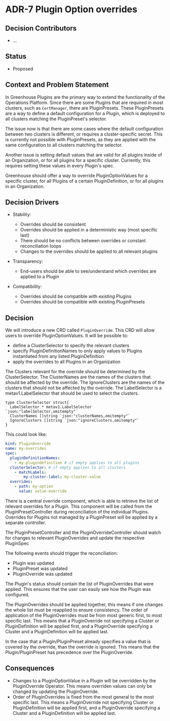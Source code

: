 # ADR-7 Plugin Option overrides

## Decision Contributors

- ...

## Status

- Proposed

## Context and Problem Statement

In Greenhouse Plugins are the primary way to extend the functionality of the Operations Platform. Since there are some Plugins that are required in most clusters, such as `CertManager`, there are PluginPresets. These PluginPresets are a way to define a default configuration for a Plugin, which is deployed to all clusters matching the PluginPreset's selector.

The issue now is that there are some cases where the default configuration between two clusters is different, or requires a cluster-specific secret. This is currently not possible with PluginPresets, as they are applied with the same configuration to all clusters matching the selector.

Another issue is setting default values that are valid for all plugins inside of an Organization, or for all plugins for a specific cluster. Currently, this requires setting these values in every Plugin's spec.

Greenhouse should offer a way to override PluginOptionValues for a specific cluster, for all Plugins of a certain PluginDefinition, or for all plugins in an Organization.

## Decision Drivers

- Stability:
  - Overrides should be consistent
  - Overrides should be applied in a deterministic way (most specific last)
  - There should be no conflicts between overrides or constant reconciliation loops
  - Changes to the overrides should be applied to all relevant plugins

- Transparency:
  - End-users should be able to see/understand which overrides are applied to a Plugin

- Compatibility:
  - Overrides should be compatible with existing Plugins
  - Overrides should be compatible with existing PluginPresets

## Decision

We will introduce a new CRD called `PluginOverride`. This CRD will allow users to override PluginOptionValues.
It will be possible to:

- define a ClusterSelector to specify the relevant clusters
- specify PluginDefinitionNames to only apply values to Plugins instantiated from any listed PluginDefinition
- apply the overrides to all Plugins in an Organization

The Clusters relevant for the override should be determined by the ClusterSelector. The ClusterNames are the names of the clusters that should be affected by the override. The IgnoreClusters are the names of the clusters that should not be affected by the override. The LabelSelector is a metav1.LabelSelector that should be used to select the clusters.

```golang
type ClusterSelector struct{
  LabelSelector * metav1.LabelSelector `json:"labelSelector,omitempty"`
  ClusterNames []string `json:"clusterNames,omitempty"`
  IgnoreClusters []string `json:"ignoreClusters,omitempty"`
}
```

This could look like:

```yaml
kind: PluginOverride
name: my-overrides
spec:
  pluginDefinitionNames:
    - my-plugindefinition # if empty applies to all plugins
  clusterSelector: # if empty applies to all clusters
    - matchLabels:
        my-cluster-label: my-cluster-value
  overrides:
    - path: my-option
      value: value-override
```

There is a central override component, which is able to retrieve the list of relevant overrides for a Plugin. This component will be called from the PluginPresetController during reconciliation of the individual Plugins.
Overrides for Plugins not managed by a PluginPreset will be applied by a separate controller.

The PluginPresetController and the PluginOverrideController should watch for changes to relevant PluginOverrides and update the respective PluginSpec

The following events should trigger the reconciliation:

- Plugin was updated
- PluginPreset was updated
- PluginOverride was updated

The Plugin's status should contain the list of PluginOverrides that were applied. This ensures that the user can easily see how the Plugin was configured.

The PluginOverrides should be applied together, this means if one changes the whole list must be reapplied to ensure consistency.
The order of application of the PluginOverrides must be from most generic first, to most specific last. This means that a PluginOverride not specifying a Cluster or PluginDefinition will be applied first, and a PluginOverride specifying a Cluster and a PluginDefinition will be applied last.

In the case that a Plugin/PluginPreset already specifies a value that is covered by the override, than the override is ignored. This means that the Plugin/PluginPreset has precedence over the PluginOverride.

## Consequences

- Changes to a PluginOptionValue in a Plugin will be overridden by the PluginOverride Operator. This means overriden values can only be changed by updating the PluginOverride.
- Order of PluginOverrides is fixed from the most general to the most specific last. This means a PluginOverride not specifying Cluster or PluginDefinition will be applied first, and a PluginOverride specifying a Cluster and a PluginDefinition will be applied last.
